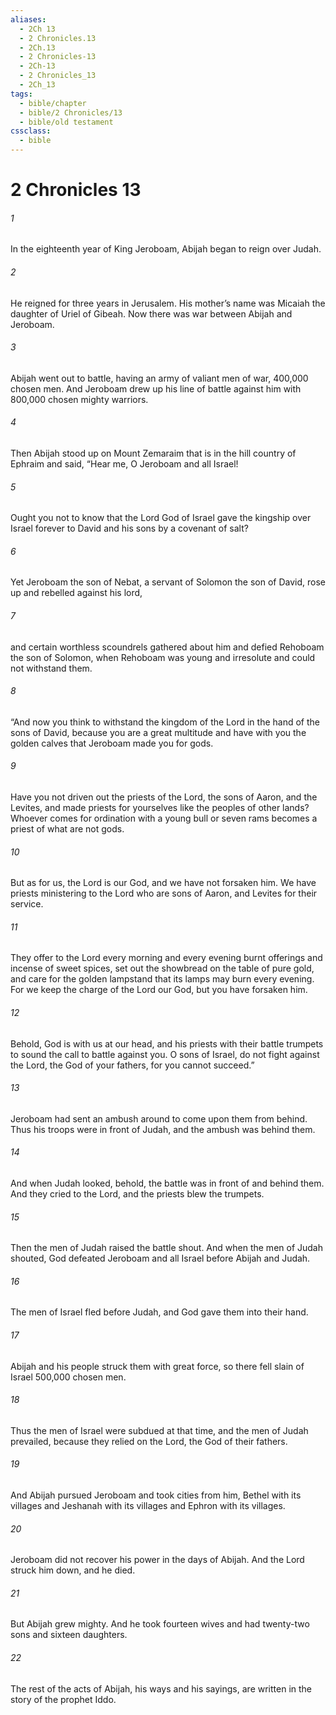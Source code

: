 ```yaml
---
aliases:
  - 2Ch 13
  - 2 Chronicles.13
  - 2Ch.13
  - 2 Chronicles-13
  - 2Ch-13
  - 2 Chronicles_13
  - 2Ch_13
tags:
  - bible/chapter
  - bible/2 Chronicles/13
  - bible/old testament
cssclass:
  - bible
---
```


# 2 Chronicles 13

###### 1
In the eighteenth year of King Jeroboam, Abijah began to reign over Judah.
###### 2
He reigned for three years in Jerusalem. His mother’s name was Micaiah the daughter of Uriel of Gibeah. Now there was war between Abijah and Jeroboam.
###### 3
Abijah went out to battle, having an army of valiant men of war, 400,000 chosen men. And Jeroboam drew up his line of battle against him with 800,000 chosen mighty warriors.
###### 4
Then Abijah stood up on Mount Zemaraim that is in the hill country of Ephraim and said, “Hear me, O Jeroboam and all Israel!
###### 5
Ought you not to know that the Lord God of Israel gave the kingship over Israel forever to David and his sons by a covenant of salt?
###### 6
Yet Jeroboam the son of Nebat, a servant of Solomon the son of David, rose up and rebelled against his lord,
###### 7
and certain worthless scoundrels gathered about him and defied Rehoboam the son of Solomon, when Rehoboam was young and irresolute and could not withstand them.
###### 8
“And now you think to withstand the kingdom of the Lord in the hand of the sons of David, because you are a great multitude and have with you the golden calves that Jeroboam made you for gods.
###### 9
Have you not driven out the priests of the Lord, the sons of Aaron, and the Levites, and made priests for yourselves like the peoples of other lands? Whoever comes for ordination with a young bull or seven rams becomes a priest of what are not gods.
###### 10
But as for us, the Lord is our God, and we have not forsaken him. We have priests ministering to the Lord who are sons of Aaron, and Levites for their service.
###### 11
They offer to the Lord every morning and every evening burnt offerings and incense of sweet spices, set out the showbread on the table of pure gold, and care for the golden lampstand that its lamps may burn every evening. For we keep the charge of the Lord our God, but you have forsaken him.
###### 12
Behold, God is with us at our head, and his priests with their battle trumpets to sound the call to battle against you. O sons of Israel, do not fight against the Lord, the God of your fathers, for you cannot succeed.”
###### 13
Jeroboam had sent an ambush around to come upon them from behind. Thus his troops were in front of Judah, and the ambush was behind them.
###### 14
And when Judah looked, behold, the battle was in front of and behind them. And they cried to the Lord, and the priests blew the trumpets.
###### 15
Then the men of Judah raised the battle shout. And when the men of Judah shouted, God defeated Jeroboam and all Israel before Abijah and Judah.
###### 16
The men of Israel fled before Judah, and God gave them into their hand.
###### 17
Abijah and his people struck them with great force, so there fell slain of Israel 500,000 chosen men.
###### 18
Thus the men of Israel were subdued at that time, and the men of Judah prevailed, because they relied on the Lord, the God of their fathers.
###### 19
And Abijah pursued Jeroboam and took cities from him, Bethel with its villages and Jeshanah with its villages and Ephron with its villages.
###### 20
Jeroboam did not recover his power in the days of Abijah. And the Lord struck him down, and he died.
###### 21
But Abijah grew mighty. And he took fourteen wives and had twenty-two sons and sixteen daughters.
###### 22
The rest of the acts of Abijah, his ways and his sayings, are written in the story of the prophet Iddo.


